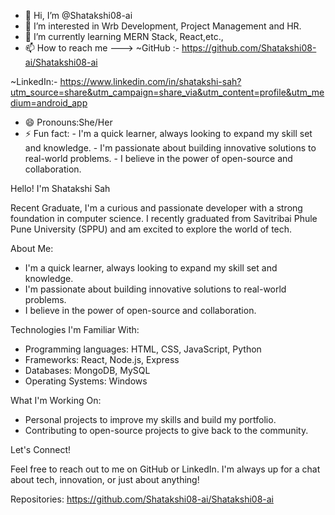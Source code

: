 - 👋 Hi, I’m @Shatakshi08-ai
- 👀 I’m interested in Wrb Development, Project Management and HR.
- 🌱 I’m currently learning MERN Stack, React,etc.,
- 📫 How to reach me --->
 ~GitHub :- https://github.com/Shatakshi08-ai/Shatakshi08-ai


 ~LinkedIn:- https://www.linkedin.com/in/shatakshi-sah?utm_source=share&utm_campaign=share_via&utm_content=profile&utm_medium=android_app
  
- 😄 Pronouns:She/Her
- ⚡ Fun fact: - I'm a quick learner, always looking to expand my skill set and knowledge.
               - I'm passionate about building innovative solutions to real-world problems.
               - I believe in the power of open-source and collaboration.


Hello! I'm Shatakshi Sah

Recent Graduate, 
I'm a curious and passionate developer with a strong foundation in computer science. I recently graduated from Savitribai Phule Pune University (SPPU) and am excited to explore the world of tech.

About Me:

- I'm a quick learner, always looking to expand my skill set and knowledge.
- I'm passionate about building innovative solutions to real-world problems.
- I believe in the power of open-source and collaboration.

Technologies I'm Familiar With:

- Programming languages: HTML, CSS, JavaScript, Python
- Frameworks: React, Node.js, Express
- Databases: MongoDB, MySQL
- Operating Systems: Windows

What I'm Working On:

- Personal projects to improve my skills and build my portfolio.
- Contributing to open-source projects to give back to the community.

Let's Connect!

Feel free to reach out to me on GitHub or LinkedIn. I'm always up for a chat about tech, innovation, or just about anything!

Repositories:
https://github.com/Shatakshi08-ai/Shatakshi08-ai


